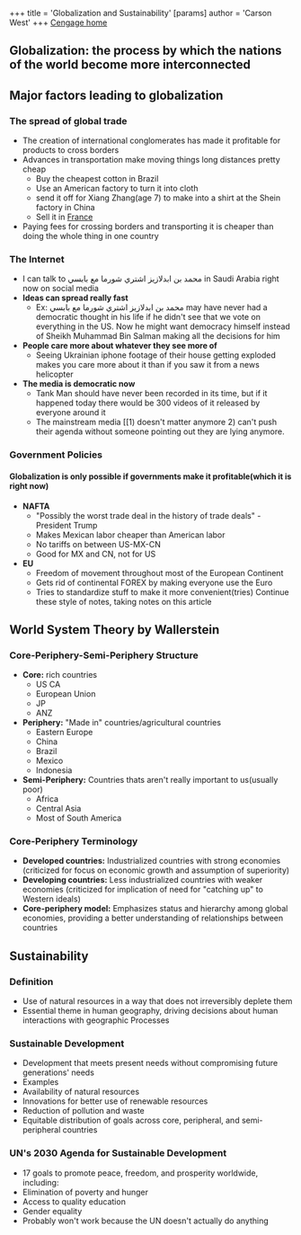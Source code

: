+++
 title = 'Globalization and Sustainability'
[params]
	author = 'Carson West'
+++
 [Cengage home](./../cengage-home/)
## Globalization: the process by which the nations of the world become more interconnected

## Major factors leading to globalization

### The spread of global trade
- The creation of international conglomerates has made it profitable for products to cross borders
- Advances in transportation make moving things long distances pretty cheap
	- Buy the cheapest cotton in Brazil
	- Use an American factory to turn it into cloth
	- send it off for Xiang Zhang(age 7) to make into a shirt at the Shein factory in China
	- Sell it in [France](./../france/)
- Paying fees for crossing borders and transporting it is cheaper than doing the whole thing in one country
### The Internet
- I can talk to محمد بن ابدلازيز اشتري شورما مع بابسي in Saudi Arabia right now on social media
- **Ideas can spread really fast**
	- Ex: محمد بن ابدلازيز اشتري شورما مع بابسي may have never had a democratic thought in his life if he didn't see that we vote on everything in the US. Now he might want democracy himself instead of Sheikh Muhammad Bin Salman making all the decisions for him
- **People care more about whatever they see more of**
	- Seeing Ukrainian iphone footage of their house getting exploded makes you care more about it than if you saw it from a news helicopter
- **The media is democratic now**
	- Tank Man should have never been recorded in its time, but if it happened today there would be 300 videos of it released by everyone around it
	- The mainstream media [[1) doesn't matter anymore 2) can't push their agenda without someone pointing out they are lying anymore.
### Government Policies
#### Globalization is only possible if governments make it profitable(which it is right now)
- **NAFTA**
	- "Possibly the worst trade deal in the history of trade deals" - President Trump
	- Makes Mexican labor cheaper than American labor
	- No tariffs on between US-MX-CN
	- Good for MX and CN, not for US
- **EU**
	- Freedom of movement throughout most of the European Continent
	- Gets rid of continental FOREX by making everyone use the Euro
	- Tries to standardize stuff to make it more convenient(tries)
Continue these style of notes, taking notes on this article
## World System Theory by Wallerstein

### Core-Periphery-Semi-Periphery Structure

- **Core:** rich countries
	- US CA
	- European Union
	- JP
	- ANZ
- **Periphery:** "Made in" countries/agricultural countries
	- Eastern Europe
	- China
	- Brazil
	- Mexico
	- Indonesia
- **Semi-Periphery:** Countries thats aren't really important to us(usually poor)
	- Africa
	- Central Asia
	- Most of South America

### Core-Periphery Terminology

- **Developed countries:** Industrialized countries with strong economies (criticized for focus on economic growth and assumption of superiority)
- **Developing countries:** Less industrialized countries with weaker economies (criticized for implication of need for "catching up" to Western ideals)
- **Core-periphery model:** Emphasizes status and hierarchy among global economies, providing a better understanding of relationships between countries

## Sustainability

### Definition

- Use of natural resources in a way that does not irreversibly deplete them
- Essential theme in human geography, driving decisions about human interactions with geographic Processes

### Sustainable Development
- Development that meets present needs without compromising future generations' needs
- Examples
 - Availability of natural resources
 - Innovations for better use of renewable resources
 - Reduction of pollution and waste
 - Equitable distribution of goals across core, peripheral, and semi-peripheral countries

### UN's 2030 Agenda for Sustainable Development
- 17 goals to promote peace, freedom, and prosperity worldwide, including:
 - Elimination of poverty and hunger
 - Access to quality education
 - Gender equality
- Probably won't work because the UN doesn't actually do anything